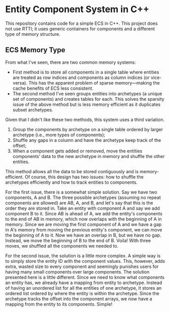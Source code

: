 # Entity Component System in C++

This repository contains code for a simple ECS in C++.
This project does not use RTTI; it uses generic containers for components and a different type of memory structure.

## ECS Memory Type

From what I've seen, there are two common memory systems:
- First method is to store all components in a single table where entities are treated as row indices and components as column indices (or vice-versa). This has the apparent problem of sparse memory—making the cache benefits of ECS less consistent. 
- The second method I've seen groups entities into archetypes (a unique set of components) and creates tables for each. This solves the sparsity issue of the above method but is less memory efficient as it duplicates subset archetypes.

Given that I didn't like these two methods, this system uses a third variation.

1) Group the components by archetype on a single table ordered by larger archetype (i.e., more types of components);
2) Shuffle any gaps in a column and have the archetype keep track of the offset;
3) When a component gets added or removed, move the entities components' data to the new archetype in memory and shuffle the other entities.

This method allows all the data to be stored contiguously and is memory-efficient. Of course, this design has two issues: how to shuffle the archetypes efficiently and how to track entities to components.

For the first issue, there is a somewhat simple solution. Say we have two components, A and B. The three possible archetypes (assuming no repeat components are allowed) are AB, A, and B, and let's say that this is the order they are stored in. Take an entity with component A and say we add component B to it. Since AB is ahead of A, we add the entity's components to the end of AB in memory, which now overlaps with the beginning of A in memory. Since we are moving the first component of A and we have a gap in A's memory from moving the previous entity's component, we can move the beginning of A to it. Now we have an overlap in B, but we have no gap. Instead, we move the beginning of B to the end of B. Voila! With three moves, we shuffled all the components we needed to.

For the second issue, the solution is a little more complex. A simple way is to simply store the entity ID with the component values. This, however, adds extra, wasted size to every component and seemingly punishes users for having many small components over large components. The solution presented here is a little different. Since we need to know what components an entity has, we already have a mapping from entity to archetype. Instead of having an unordered list for all the entities of one archetype, it stores an ordered list ordered by where the entity is within the archetype. Since the archetype tracks the offset into the component arrays, we now have a mapping from the entity to its components. Simple!
